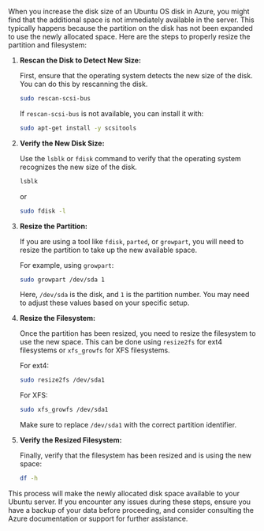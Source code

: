 When you increase the disk size of an Ubuntu OS disk in Azure, you might find that the additional space is not immediately available in the server. This typically happens because the partition on the disk has not been expanded to use the newly allocated space. Here are the steps to properly resize the partition and filesystem:

1. **Rescan the Disk to Detect New Size:**

   First, ensure that the operating system detects the new size of the disk. You can do this by rescanning the disk.

   ```bash
   sudo rescan-scsi-bus
   ```

   If `rescan-scsi-bus` is not available, you can install it with:

   ```bash
   sudo apt-get install -y scsitools
   ```

2. **Verify the New Disk Size:**

   Use the `lsblk` or `fdisk` command to verify that the operating system recognizes the new size of the disk.

   ```bash
   lsblk
   ```

   or

   ```bash
   sudo fdisk -l
   ```

3. **Resize the Partition:**

   If you are using a tool like `fdisk`, `parted`, or `growpart`, you will need to resize the partition to take up the new available space.

   For example, using `growpart`:

   ```bash
   sudo growpart /dev/sda 1
   ```

   Here, `/dev/sda` is the disk, and `1` is the partition number. You may need to adjust these values based on your specific setup.

4. **Resize the Filesystem:**

   Once the partition has been resized, you need to resize the filesystem to use the new space. This can be done using `resize2fs` for ext4 filesystems or `xfs_growfs` for XFS filesystems.

   For ext4:

   ```bash
   sudo resize2fs /dev/sda1
   ```

   For XFS:

   ```bash
   sudo xfs_growfs /dev/sda1
   ```

   Make sure to replace `/dev/sda1` with the correct partition identifier.

5. **Verify the Resized Filesystem:**

   Finally, verify that the filesystem has been resized and is using the new space:

   ```bash
   df -h
   ```

This process will make the newly allocated disk space available to your Ubuntu server. If you encounter any issues during these steps, ensure you have a backup of your data before proceeding, and consider consulting the Azure documentation or support for further assistance.
